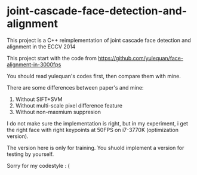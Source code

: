 # joint-cascade-face-detection-and-alignment

This project is a C++ reimplementation of joint cascade face detection and alignment in the ECCV 2014 

This project start with the code from https://github.com/yulequan/face-alignment-in-3000fps

You should read yulequan's codes first, then compare them with mine.

There are some differences between paper's and mine:

1. Without SIFT+SVM
2. Without multi-scale pixel difference feature
3. Without non-maxmium suppresion

I do not make sure the implementation is right, but in my experiment, i get the right face with right keypoints at 50FPS on i7-3770K (optimization version).

The version here is only for training. You shuold implement a version for testing by yourself.

Sorry for my codestyle : (

